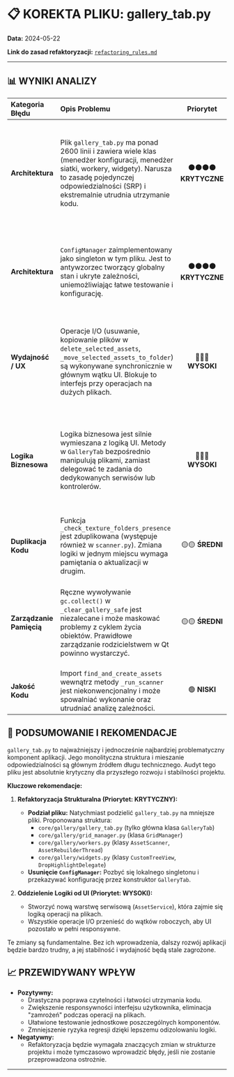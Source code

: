# 📋 KOREKTA PLIKU: gallery_tab.py

**Data:** 2024-05-22

**Link do zasad refaktoryzacji:** [`refactoring_rules.md`](../../doc/refactoring_rules.md)

---

## 📊 WYNIKI ANALIZY

| Kategoria Błędu          | Opis Problemu                                                                                                                                                                                                             |       Priorytet        | Rekomendacja                                                                                                                                                                                                                 |
| :----------------------- | :------------------------------------------------------------------------------------------------------------------------------------------------------------------------------------------------------------------------ | :--------------------: | :--------------------------------------------------------------------------------------------------------------------------------------------------------------------------------------------------------------------------- |
| **Architektura**         | Plik `gallery_tab.py` ma ponad 2600 linii i zawiera wiele klas (menedżer konfiguracji, menedżer siatki, workery, widgety). Narusza to zasadę pojedynczej odpowiedzialności (SRP) i ekstremalnie utrudnia utrzymanie kodu. | ⚫⚫⚫⚫ **KRYTYCZNE** | Podzielić plik na mniejsze, spójne moduły. Każda główna klasa (`ConfigManager`, `GridManager`, `AssetScanner`, `CustomTreeView` etc.) powinna znajdować się w osobnym pliku w dedykowanym podkatalogu, np. `core/gallery/`.  |
| **Architektura**         | `ConfigManager` zaimplementowany jako singleton w tym pliku. Jest to antywzorzec tworzący globalny stan i ukryte zależności, uniemożliwiając łatwe testowanie i konfigurację.                                             | ⚫⚫⚫⚫ **KRYTYCZNE** | Usunąć lokalny `ConfigManager`. Zamiast tego `GalleryTab` powinien otrzymywać obiekt konfiguracyjny (stworzony w `main_window.py`) przez wstrzykiwanie zależności w konstruktorze.                                           |
| **Wydajność / UX**       | Operacje I/O (usuwanie, kopiowanie plików w `delete_selected_assets`, `_move_selected_assets_to_folder`) są wykonywane synchronicznie w głównym wątku UI. Blokuje to interfejs przy operacjach na dużych plikach.         |   🔴🔴🔴 **WYSOKI**    | Przenieść wszystkie długotrwałe operacje plikowe do dedykowanych wątków roboczych (`QThread`), podobnie jak zrobiono to dla `AssetScanner`. Wątek powinien emitować sygnały o postępie i zakończeniu.                        |
| **Logika Biznesowa**     | Logika biznesowa jest silnie wymieszana z logiką UI. Metody w `GalleryTab` bezpośrednio manipulują plikami, zamiast delegować te zadania do dedykowanych serwisów lub kontrolerów.                                        |   🔴🔴🔴 **WYSOKI**    | Stworzyć dedykowaną klasę "serwisową" (np. `AssetService`), która będzie odpowiedzialna za operacje na zasobach (CRUD). `GalleryTab` powinien wywoływać metody tego serwisu, a nie bezpośrednio operować na systemie plików. |
| **Duplikacja Kodu**      | Funkcja `_check_texture_folders_presence` jest zduplikowana (występuje również w `scanner.py`). Zmiana logiki w jednym miejscu wymaga pamiętania o aktualizacji w drugim.                                                 |    🟡🟡 **ŚREDNI**     | Usunąć zduplikowaną metodę. Stworzyć jedną, wspólną funkcję w module `core.utils` lub podobnym, która będzie używana w obu miejscach.                                                                                        |
| **Zarządzanie Pamięcią** | Ręczne wywoływanie `gc.collect()` w `_clear_gallery_safe` jest niezalecane i może maskować problemy z cyklem życia obiektów. Prawidłowe zarządzanie rodzicielstwem w Qt powinno wystarczyć.                               |    🟡🟡 **ŚREDNI**     | Usunąć wywołanie `gc.collect()`. Upewnić się, że wszystkie widgety mają poprawnie ustawionego rodzica, co pozwoli mechanizmom Qt na automatyczne zwolnienie pamięci.                                                         |
| **Jakość Kodu**          | Import `find_and_create_assets` wewnątrz metody `_run_scanner` jest niekonwencjonalny i może spowalniać wykonanie oraz utrudniać analizę zależności.                                                                      |      🟢 **NISKI**      | Przenieść import `find_and_create_assets` na górę pliku, zgodnie ze standardami PEP 8.                                                                                                                                       |

## 🎯 PODSUMOWANIE I REKOMENDACJE

`gallery_tab.py` to najważniejszy i jednocześnie najbardziej problematyczny komponent aplikacji. Jego monolityczna struktura i mieszanie odpowiedzialności są głównym źródłem długu technicznego. Audyt tego pliku jest absolutnie krytyczny dla przyszłego rozwoju i stabilności projektu.

**Kluczowe rekomendacje:**

1.  **Refaktoryzacja Strukturalna (Priorytet: KRYTYCZNY):**

    - **Podział pliku:** Natychmiast podzielić `gallery_tab.py` na mniejsze pliki. Proponowana struktura:
      - `core/gallery/gallery_tab.py` (tylko główna klasa `GalleryTab`)
      - `core/gallery/grid_manager.py` (klasa `GridManager`)
      - `core/gallery/workers.py` (klasy `AssetScanner`, `AssetRebuilderThread`)
      - `core/gallery/widgets.py` (klasy `CustomTreeView`, `DropHighlightDelegate`)
    - **Usunięcie `ConfigManager`:** Pozbyć się lokalnego singletonu i przekazywać konfigurację przez konstruktor `GalleryTab`.

2.  **Oddzielenie Logiki od UI (Priorytet: WYSOKI):**
    - Stworzyć nową warstwę serwisową (`AssetService`), która zajmie się logiką operacji na plikach.
    - Wszystkie operacje I/O przenieść do wątków roboczych, aby UI pozostało w pełni responsywne.

Te zmiany są fundamentalne. Bez ich wprowadzenia, dalszy rozwój aplikacji będzie bardzo trudny, a jej stabilność i wydajność będą stale zagrożone.

## 📈 PRZEWIDYWANY WPŁYW

- **Pozytywny:**
  - Drastyczna poprawa czytelności i łatwości utrzymania kodu.
  - Zwiększenie responsywności interfejsu użytkownika, eliminacja "zamrożeń" podczas operacji na plikach.
  - Ułatwione testowanie jednostkowe poszczególnych komponentów.
  - Zmniejszenie ryzyka regresji dzięki lepszemu odizolowaniu logiki.
- **Negatywny:**
  - Refaktoryzacja będzie wymagała znaczących zmian w strukturze projektu i może tymczasowo wprowadzić błędy, jeśli nie zostanie przeprowadzona ostrożnie.

---
